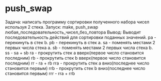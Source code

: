 # push_swap
Задача: написать программу сортировки полученного набора чисел используя 2 стека.
Запуск: make, push_swap любая_последовательность_чисел_без_повтора
Вывод: Выводит последовательность действий для сортировки поданных значений.
pa - перекинуть в стек b.
pb - перекинуть в стек a.
sa - поменять местами 2 первых числа стека a.
sb - поменять местами 2 первых числа стека b.
ss - sa + sb
ra - прокрутить стек a вверх(первое число становится последним)
rb - прокрутить стек b вверх(первое число становится последним)
rr - ra + rb
rra - прокрутить стек a вниз(последнее число становится первым)
rrb - прокрутить стек b вниз(последнее число становится первым)
rrr - rra + rrb
